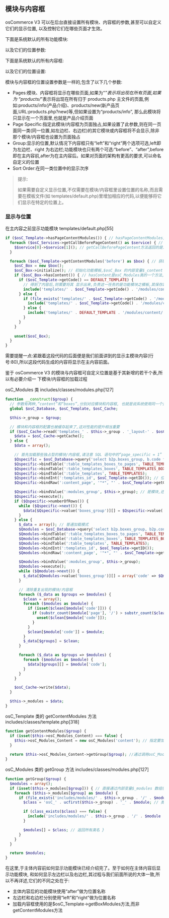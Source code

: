 ## 模块与内容框

osCommerce V3 可以在后台直接设置所有模块、内容框的参数,甚至可以自定义它们的显示位置, 以及控制它们在哪些页面才生效。

下面是系统默认的所有功能模块:

以及它们的位置参数:

下面是系统默认的所有内容框:

以及它们的位置设置:


模块与内容框的位置设置参数是一样的,包含了以下几个参数:

- Pages:模块、内容框将显示在哪些页面,如果为“*”表示将出现在所有页面,如果为 “products/*”表示将出现在所有归于 products.php 主文件的页面,例如:products/info(产品介绍)、products/new(新产品页面,URL:products.php?new)等,但如果设置为“products/info”, 那么此模块将只显示在一个页面里,也就是产品介绍页面
- Page Specific:指定此模块/内容框为页面独占,如果设置了此参数,则在同一页面同一类(同一位置,如左边栏、右边栏)的其它模块或内容框将不会显示,除非那个模块/内容框也设置为页面独占
- Group:显示的位置,默认情况下内容框只有“left”和“right”两个选项可选,left即为左边栏、right 为右边栏;功能模块也只有两个可选:“before”、“after”,before 即在主内容前,after为在主内容后。如果对页面的架构有更高的要求,可以命名自定义的位置
- Sort Order:在同一类位置中的显示次序

> 提示:
>
> 如果需要自定义显示位置,不仅需要在模块/内容框里设置位置的名称,而且需要在模板文件(如 templates/default.php)里增加相应的代码,以便能够将它们显示在特定的位置上。

### 显示与位置

在主内容之前显示功能模块 templates/default.php[55]

```php
if ($osC_Template->hasPageContentModules()) { // hasPageContentModules方法总返回 True
  foreach ($osC_Services->getCallBeforePageContent() as $service) { // 如果需要在处 理功能模块之前开启的服务,则加载此服务
    $$service[0]->$service[1](); // getCallBeforePageContent方法返回的是二维数组, $service[0]是对象,$service[1]是对象的方法,即需要在处理左边栏之前运行的代码
  }

  foreach ($osC_Template->getContentModules('before') as $box) { // 获取所有类型为 “before”的功能模块类名,所有功能模块继承自 osC_Modules 类
    $osC_Box = new $box();
    $osC_Box->initialize(); // 初始化功能模板,$osC_Box 的内部变量$_content 将被赋予显示 的内容
    if ($osC_Box->hasContent()) { // hasContent是osC_Modules类的一个方法,它检查内部 变量$_content 是否有内容
      if ($osC_Template->getCode() == DEFAULT_TEMPLATE) {
        // 得到了内容后,则需要将其 显示出来,负责这一任务的是功能模块之模板,其保存路径是“ templates/TEMPLATE_NAME/modules/content/MODULE_CODE.php”,其中的 MODULE_CODE 由功能模 块类的$_code 内部变量指定,通过与功能模块名称一致,下面的$osC_Box->getCode()方法便是获得内部变 量$_code 的值
        include('templates/' . $osC_Template->getCode() . '/modules/content/' . $osC_Box->getCode() . '.php');
      } else {
        if (file_exists('templates/' . $osC_Template->getCode() . '/modules/content/' . $osC_Box->getCode() . '.php')) {
          include('templates/' . $osC_Template->getCode() . '/modules/content/' . $osC_Box->getCode() . '.php');
        } else {
          include('templates/' . DEFAULT_TEMPLATE . '/modules/content/' . $osC_Box->getCode() . '.php');
        }
      }
    }
    
    unset($osC_Box);
  }
}
```

需要提醒一点:紧跟着这段代码的后面便是我们前面讲到的显示主模块内容(行号:80),所以这段代码生成的内容将显示在主内容前面。

鉴于 osCommerce V3 的模块与内容框可自定义位置是基于其新增的若干个表,所以有必要介绍一
下模块/内容框的加载过程

osC_Modules 类 includes/classes/modules.php[127]

```php
function __construct($group) {
  // 参数有两种,“content”和“boxes”,分别对应模块和内容框, 也就是说系统使用同一个类 osC_Modules 来管理模块和内容框。同时它们都是 osC_Modules 类的子类。
  global $osC_Database, $osC_Template, $osC_Cache;

  $this->_group = $group;

  // 模块和内容框的配置也被缓存起来了,这对性能的提升相当重要
  if ($osC_Cache->read('templates_' . $this->_group . '_layout-' . $osC_Template->getCode() . '-' . $osC_Template->getGroup() . '-' . $osC_Template->getPageContentsFilename())) {
    $data = $osC_Cache->getCache();
  } else {
    $data = array();

    // 首先加载那些独占型的模块/内容框,请注意 SQL 语句中的“page_specific = 1”
    $Qspecific = $osC_Database->query('select b2p.boxes_group, b.code from :table_templates_boxes_to_pages b2p, :table_templates_boxes b, :table_templates t where b2p.templates_id = :templates_id and b2p.page_specific = 1 and b2p.content_page in (:content_page) and b2p.templates_boxes_id = b.id and b.modules_group = :modules_group and b2p.templates_id = t.id order by b2p.boxes_group, b2p.sort_order');
    $Qspecific->bindTable(':table_templates_boxes_to_pages', TABLE_TEMPLATES_BOXES_TO_PAGES);
    $Qspecific->bindTable(':table_templates_boxes', TABLE_TEMPLATES_BOXES);
    $Qspecific->bindTable(':table_templates', TABLE_TEMPLATES);
    $Qspecific->bindInt(':templates_id', $osC_Template->getID()); // 位置同样与模板相关联,这样不同的模板可以做到显示位置不同
    $Qspecific->bindRaw(':content_page', '"*", "' . $osC_Template->getGroup() . '/*", "' . $osC_Template->getGroup() . '/' . substr($osC_Template->getPageContentsFilename(), 0,strrpos($osC_Template->getPageContentsFilename(), '.')) . '"'); // 判断是否在调用页里 出现,这里指定了三种可能性

    $Qspecific->bindValue(':modules_group', $this->_group); // 是模块,还是内容框
    $Qspecific->execute();
    if ($Qspecific->numberOfRows()) {
      while ($Qspecific->next()) {
        $data[$Qspecific->value('boxes_group')][] = $Qspecific->value('code'); // “boxes_group”字段即位置类,“code”字段为识别字
      }
    } else {
      $_data = array(); // 普通加载模式
      $Qmodules = $osC_Database->query('select b2p.boxes_group, b2p.content_page, b.code from :table_templates_boxes_to_pages b2p, :table_templates_boxes b, :table_templates t where b2p.templates_id = :templates_id and b2p.content_page in (:content_page) and b2p.templates_boxes_id = b.id and b.modules_group = :modules_group and b2p.templates_id = t.id order by b2p.boxes_group, b2p.sort_order');
      $Qmodules->bindTable(':table_templates_boxes_to_pages', TABLE_TEMPLATES_BOXES_TO_PAGES);
      $Qmodules->bindTable(':table_templates_boxes', TABLE_TEMPLATES_BOXES);
      $Qmodules->bindTable(':table_templates', TABLE_TEMPLATES);
      $Qmodules->bindInt(':templates_id', $osC_Template->getID());
      $Qmodules->bindRaw(':content_page', '"*", "' . $osC_Template->getGroup() . '/*", "' . $osC_Template->getGroup() . '/' . substr($osC_Template->getPageContentsFilename(), 0, strrpos($osC_Template->getPageContentsFilename(), '.')) . '"');

      $Qmodules->bindValue(':modules_group', $this->_group);
      $Qmodules->execute();
      while ($Qmodules->next()) {
        $_data[$Qmodules->value('boxes_group')][] = array('code' => $Qmodules->value('code'), 'page' => $Qmodules->value('content_page'));// 与独占模式不同,这里多了一个“page”值,其目的用于清除重复数据,见下面的代码
      }

      // 清除重复出现的模块/内容框
      foreach ($_data as $groups => $modules) {
        $clean = array();
        foreach ($modules as $module) {
          if (isset($clean[$module['code']])) {
            if (substr_count($module['page'], '/') > substr_count($clean[$module['code']]['page'], '/')) {
              unset($clean[$module['code']]);
            }
          }
          $clean[$module['code']] = $module;
        }
        $_data[$groups] = $clean;
      }

      foreach ($_data as $groups => $modules) {
        foreach ($modules as $module) {
          $data[$groups][] = $module['code'];
        }
      }
    }

    $osC_Cache->write($data);
  }

  $this->_modules = $data;
}
```

osC_Template 类的 getContentModules 方法 includes/classes/template.php[318]

```php
function getContentModules($group) {
  if (isset($this->osC_Modules_Content) === false) {
    $this->osC_Modules_Content = new osC_Modules('content'); // 指定要加载功能模块
  }
  
  return $this->osC_Modules_Content->getGroup($group); //通过调用osC_Modules类的 getGroup 方法实现其功能,通过指定参数$group 来获得指定位置的模块或内容框
}
```

osC_Modules 类的 getGroup 方法 includes/classes/modules.php[127]

```php
function getGroup($group) {
  $modules = array();
  if (isset($this->_modules[$group])) { // 直接通过内部变量$_modules 数组便可得知是否 存在满足条件的内容
    foreach ($this->_modules[$group] as $module) {
      if (file_exists('includes/modules/' . $this->_group . '/' . $module . '.php')) {
        $class = 'osC_' . ucfirst($this->_group) . '_' . $module; // 类的命名规则

        if (class_exists($class) === false) {
          include('includes/modules/' . $this->_group . '/' . $module . '.php'); // 加载子类,即满足条件的模块/内容框
        }

        $modules[] = $class; // 返回所有类名 }
      }
    }
  }

  return $modules;
}
```

在这里,于主体内容前如何显示功能模块已经介绍完了。至于如何在主体内容后显示功能模块, 和如何显示左边栏以及右边栏,其过程与我们前面所说的大体一致,所以不再详述,它们的不同之处在于:

-  主体内容后的功能模块使用“after”做为位置名称
-  左边栏和右边栏分别使用“left”和“right”做为位置名称
-  加载内容框使用的是$osC_Template->getBoxModules方法,而非getContentModules方法
